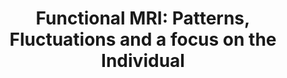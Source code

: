 ---
title: "Functional MRI: Patterns, Fluctuations and a focus on the Individual"
project_id: 
date: 
conference_id: ""
presenters:
   - peter_bandettini
summary: "Talk to French Embassy contingent"
file: /assets/presentations/
filename: 
layout: presentation
---